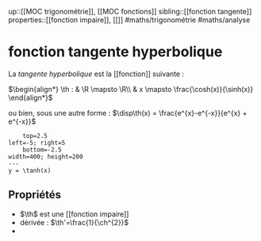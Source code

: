 up::[[MOC trigonométrie]], [[MOC fonctions]]
sibling::[[fonction tangente]]
properties::[[fonction impaire]], [[]]
#maths/trigonométrie #maths/analyse 
# fonction tangente hyperbolique
La _tangente hyperbolique_ est la [[fonction]] suivante :

$\begin{align*} \th : & \R \mapsto \R\\ & x \mapsto \frac{\cosh(x)}{\sinh(x)} \end{align*}$

ou bien, sous une autre forme :
$\disp\th(x) = \frac{e^{x}-e^{-x}}{e^{x} + e^{-x}}$


```desmos-graph
    top=2.5
left=-5; right=5
    bottom=-2.5
width=400; height=200
---
y = \tanh(x)
```


## Propriétés

 - $\th$ est une [[fonction impaire]]
 - dérivée : $\th'=\frac{1}{\ch^{2}}$
 - 

